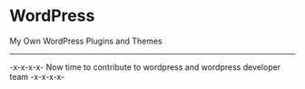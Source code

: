 # WordPress
My Own WordPress Plugins and Themes <br><hr>
-x-x-x-x- Now time to contribute to wordpress and wordpress developer team -x-x-x-x-

